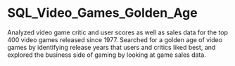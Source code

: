 # SQL_Video_Games_Golden_Age
Analyzed video game critic and user scores as well as sales data for the top 400 video games released since 1977. Searched for a golden age of video games by identifying release years that users and critics liked best, and explored the business side of gaming by looking at game sales data.
